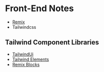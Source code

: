 # Front-End Notes


* [Remix](https://remix.run/)
* Tailwindcss

## Tailwind Component Libraries
 * [TailwindUi](https://tailwindui.com/)
 * [Tailwind Elements](https://tailwind-elements.com/)
 * [Remix Blocks](https://remixblocks.com/)
